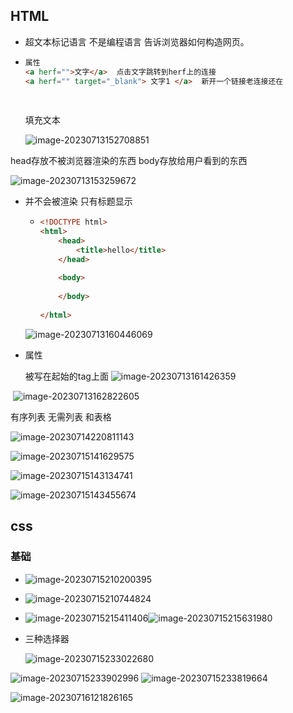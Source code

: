 

## HTML

* 超文本标记语言 不是编程语言 告诉浏览器如何构造网页。

* ```html
  属性
  <a herf="">文字</a>  点击文字跳转到herf上的连接
  <a herf="" target="_blank"> 文字1 </a>  新开一个链接老连接还在 
                            
                 
  ```
  
  填充文本
  
  ![image-20230713152708851](E:\mynote\dev\uniappstu\前端基础.assets\image-20230713152708851.png)
  
  
  
  

head存放不被浏览器渲染的东西  body存放给用户看到的东西

![image-20230713153259672](E:\mynote\dev\uniappstu\前端基础.assets\image-20230713153259672.png)

* <head>并不会被渲染 只有标题显示

  * ```html
    <!DOCTYPE html>
    <html>
        <head>
            <title>hello</title>
        </head>
        
        <body>
            
        </body>
        
    </html>
    
    ```
    
    
  
  ![image-20230713160446069](E:\mynote\dev\uniappstu\前端基础.assets\image-20230713160446069.png)



* 属性

   被写在起始的tag上面 ![image-20230713161426359](E:\mynote\dev\uniappstu\前端基础.assets\image-20230713161426359.png)

​		![image-20230713162822605](E:\mynote\dev\uniappstu\前端基础.assets\image-20230713162822605.png)

有序列表 无需列表 和表格 

![image-20230714220811143](E:\mynote\dev\uniappstu\前端基础.assets\image-20230714220811143.png)

![image-20230715141629575](E:\mynote\dev\uniappstu\前端基础.assets\image-20230715141629575.png)

![image-20230715143134741](E:\mynote\dev\uniappstu\前端基础.assets\image-20230715143134741.png)

![image-20230715143455674](E:\mynote\dev\uniappstu\前端基础.assets\image-20230715143455674.png)





## css

### 基础

* ![image-20230715210200395](E:\mynote\dev\uniappstu\前端基础.assets\image-20230715210200395.png)

* ![image-20230715210744824](E:\mynote\dev\uniappstu\前端基础.assets\image-20230715210744824.png)

* ![image-20230715215411406](E:\mynote\dev\uniappstu\前端基础.assets\image-20230715215411406.png)![image-20230715215631980](E:\mynote\dev\uniappstu\前端基础.assets\image-20230715215631980.png)

* 三种选择器

  ![image-20230715233022680](E:\mynote\dev\uniappstu\前端基础.assets\image-20230715233022680.png)

![image-20230715233902996](前端基础.assets\image-20230715233902996.png)		![image-20230715233819664](前端基础.assets\image-20230715233819664.png)

![image-20230716121826165](前端基础.assets/image-20230716121826165.png)
